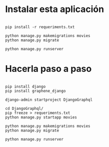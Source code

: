 # Instalar esta aplicación

```mkvirtualenv django-graphql --python=/usr/bin/python3

pip install -r requeriments.txt

python manage.py makemigrations movies
python manage.py migrate

python manage.py runserver
```

# Hacerla paso a paso

```mkvirtualenv django-graphql --python=/usr/bin/python3

pip install django
pip install graphene_django

django-admin startproject DjangoGraphql

cd DjangoGraphql/
pip freeze > requeriments.txt
python manage.py startapp movies

python manage.py makemigrations movies
python manage.py migrate

python manage.py runserver
```
